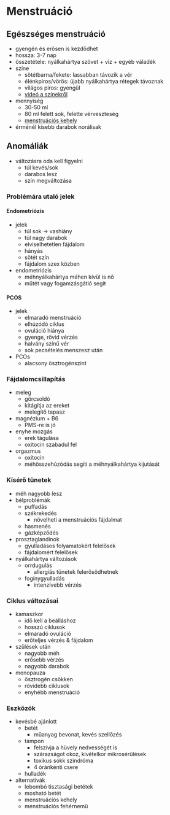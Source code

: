 # Menstruáció

## Egészséges menstruáció

- gyengén és erősen is kezdődhet
- hossza: 3-7 nap
- összetétele: nyálkahártya szövet + víz + egyéb váladék
- színe
	- sötétbarna/fekete: lassabban távozik a vér
	- élénkpiros/vörös: újabb nyálkahártya rétegek távoznak
	- világos piros: gyengül
	- [videó a színekről](https://www.youtube.com/watch?v=t8yq6pXNeJM&ab_channel=hormonmentes)
- mennyiség
	- 30-50 ml
	- 80 ml felett sok, felette vérveszteség
	- [menstruációs kehely](https://www.youtube.com/watch?v=kxkKTnwUMfA&ab_channel=hormonmentes)
- érménél kisebb darabok norálisak

## Anomáliák

- változásra oda kell figyelni
	- túl kevés/sok
	- darabos lesz
	- szín megváltozása

### Problémára utaló jelek

#### Endometriózis

- jelek
	- túl sok -> vashiány
	- túl nagy darabok
	- elviselhetetlen fájdalom
	- hányás
	- sötét szín
	- fájdalom szex közben
- endometriózis
	- méhnyálkahártya méhen kívül is nő
	- műtét vagy fogamzásgátló segíŧ

#### PCOS

- jelek
	- elmaradó menstruáció
	- elhúzódó ciklus
	- ovuláció hiánya
	- gyenge, rövid vérzés
	- halvány színű vér
	- sok pecsételés menszesz után
- PCOs
	- alacsony ösztrogénszint

### Fájdalomcsillapítás

- meleg
	- görcsoldó
	- kitágítja az ereket
	- melegíŧő tapasz
- magnézium + B6
	- PMS-re is jó
- enyhe mozgás
	- erek tágulása
	- oxitocin szabadul fel
- orgazmus
	- oxitocin
	- méhösszehúzódás segíti a méhnyálkahártya kijutását

### Kísérő tünetek

- méh nagyobb lesz
- bélproblémák
	- puffadás
	- székrekedés
		- növelheti a menstruációs fájdalmat
	- hasmenés
	- gázképződés
- prosztaglandinok
	- gyulladásos folyamatokért felelősek
	- fájdalomért felelősek
- nyálkahártya változások
	- orrdugulás
		- allergiás tünetek felerősödhetnek
	- fogínygyulladás
		- intenzívebb vérzés

### Ciklus változásai

- kamaszkor
	- idő kell a beálláshoz
	- hosszú ciklusok
	- elmaradó ovuláció
	- erőteljes vérzés & fájdalom
- szülések után
	- nagyobb méh
	- erősebb vérzés
	- nagyobb darabok
- menopauza
	- ösztrogén csökken
	- rövidebb ciklusok
	- enyhébb menstruáció

### Eszközök

- kevésbé ajánlott
	- betét
		- műanyag bevonat, kevés szellőzés
	- tampon
		- felszívja a hüvely nedvességét is
		- szárazságot okoz, kivételkor mikrosérülések
		- toxikus sokk szindróma
		- 4 óránkénti csere
	- hulladék
- alternatívák
	- lebombó tisztasági betétek
	- mosható betét
	- menstruációs kehely
	- menstruációs fehérnemű
